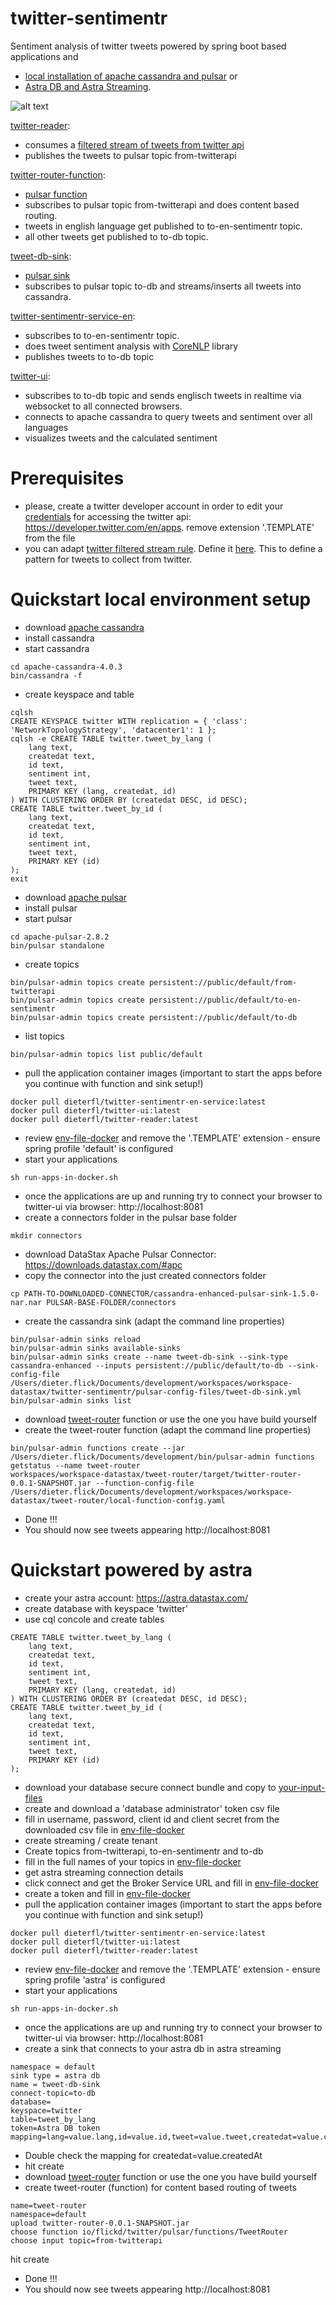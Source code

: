# twitter-sentimentr

Sentiment analysis of twitter tweets powered by spring boot based applications and
- [local installation of apache cassandra and pulsar](#Quickstart-local-environment-setup) or
- [Astra DB and Astra Streaming](#Quickstart-powered-by-astra).

![alt text](/images/twitter-sentimentr.png)

[twitter-reader](/twitter-reader):
- consumes a [filtered stream of tweets from twitter api](https://developer.twitter.com/en/docs/twitter-api/tweets/filtered-stream/integrate/build-a-rule)
- publishes the tweets to pulsar topic from-twitterapi

[twitter-router-function](/twitter-router-function):
- [pulsar function](https://pulsar.apache.org/docs/en/functions-overview/)  
- subscribes to pulsar topic from-twitterapi and does content based routing.
- tweets in english language get published to to-en-sentimentr topic.
- all other tweets get published to to-db topic.

[tweet-db-sink](/pulsar-config-files):
- [pulsar sink](https://pulsar.apache.org/docs/en/io-overview/)  
- subscribes to pulsar topic to-db and streams/inserts all tweets into cassandra.

[twitter-sentimentr-service-en](/twitter-sentimentr-service-en):
- subscribes to to-en-sentimentr topic.
- does tweet sentiment analysis with [CoreNLP](http://nlp.stanford.edu/software/corenlp.shtml) library
- publishes tweets to to-db topic

[twitter-ui](/twitter-ui):
- subscribes to to-db topic and sends englisch tweets in realtime via websocket to all connected browsers.
- connects to apache cassandra to query tweets and sentiment over all languages
- visualizes tweets and the calculated sentiment

# Prerequisites
- please, create a twitter developer account in order to edit your [credentials](your-input-files/twitter-credentials.json.TEMPLATE) for accessing the twitter api:  https://developer.twitter.com/en/apps. remove extension '.TEMPLATE' from the file
- you can adapt [twitter filtered stream rule](https://developer.twitter.com/en/docs/twitter-api/tweets/filtered-stream/integrate/build-a-rule). Define it [here](env-file-docker.TEMPLATE). This to define a pattern for tweets to collect from twitter.   

# Quickstart local environment setup  
- download [apache cassandra](https://dlcdn.apache.org/cassandra/4.0.3/apache-cassandra-4.0.3-bin.tar.gz)
- install cassandra
- start cassandra
```
cd apache-cassandra-4.0.3
bin/cassandra -f
```
- create keyspace and table
```
cqlsh
CREATE KEYSPACE twitter WITH replication = { 'class': 'NetworkTopologyStrategy', 'datacenter1': 1 };
cqlsh -e CREATE TABLE twitter.tweet_by_lang (
    lang text,
    createdat text,
    id text,
    sentiment int,
    tweet text,
    PRIMARY KEY (lang, createdat, id)
) WITH CLUSTERING ORDER BY (createdat DESC, id DESC);
CREATE TABLE twitter.tweet_by_id (
    lang text,
    createdat text,
    id text,
    sentiment int,
    tweet text,
    PRIMARY KEY (id)
);
exit
```
- download [apache pulsar](https://archive.apache.org/dist/pulsar/pulsar-2.8.2/apache-pulsar-2.8.2-bin.tar.gz)
- install pulsar   
- start pulsar
```
cd apache-pulsar-2.8.2
bin/pulsar standalone
```
- create topics
```
bin/pulsar-admin topics create persistent://public/default/from-twitterapi
bin/pulsar-admin topics create persistent://public/default/to-en-sentimentr
bin/pulsar-admin topics create persistent://public/default/to-db
```
- list topics
```
bin/pulsar-admin topics list public/default
```
- pull the application container images (important to start the apps before you continue with function and sink setup!)
```
docker pull dieterfl/twitter-sentimentr-en-service:latest
docker pull dieterfl/twitter-ui:latest
docker pull dieterfl/twitter-reader:latest
```
- review [env-file-docker](env-file-docker.TEMPLATE) and remove the '.TEMPLATE' extension - ensure spring profile 'default' is configured
- start your applications
```
sh run-apps-in-docker.sh
```
- once the applications are up and running try to connect your browser to twitter-ui via browser: http://localhost:8081
- create a connectors folder in the pulsar base folder
```
mkdir connectors
```
- download DataStax Apache Pulsar Connector: https://downloads.datastax.com/#apc
- copy the connector into the just created connectors folder
```
cp PATH-TO-DOWNLOADED-CONNECTOR/cassandra-enhanced-pulsar-sink-1.5.0-nar.nar PULSAR-BASE-FOLDER/connectors
```
- create the cassandra sink (adapt the command line properties)
```
bin/pulsar-admin sinks reload
bin/pulsar-admin sinks available-sinks
bin/pulsar-admin sinks create --name tweet-db-sink --sink-type cassandra-enhanced --inputs persistent://public/default/to-db --sink-config-file /Users/dieter.flick/Documents/development/workspaces/workspace-datastax/twitter-sentimentr/pulsar-config-files/tweet-db-sink.yml
bin/pulsar-admin sinks list
```
- download [tweet-router](https://github.com/difli/twitter-sentimentr/releases/download/v1.0.0/twitter-router-0.0.1-SNAPSHOT.jar) function or use the one you have build yourself
- create the tweet-router function (adapt the command line properties)
```
bin/pulsar-admin functions create --jar /Users/dieter.flick/Documents/development/bin/pulsar-admin functions getstatus --name tweet-router
workspaces/workspace-datastax/tweet-router/target/twitter-router-0.0.1-SNAPSHOT.jar --function-config-file /Users/dieter.flick/Documents/development/workspaces/workspace-datastax/tweet-router/local-function-config.yaml
```
- Done !!!
- You should now see tweets appearing http://localhost:8081  

# Quickstart powered by astra   
- create your astra account: https://astra.datastax.com/
- create database with keyspace 'twitter'
- use cql concole and create tables
```
CREATE TABLE twitter.tweet_by_lang (
    lang text,
    createdat text,
    id text,
    sentiment int,
    tweet text,
    PRIMARY KEY (lang, createdat, id)
) WITH CLUSTERING ORDER BY (createdat DESC, id DESC);
CREATE TABLE twitter.tweet_by_id (
    lang text,
    createdat text,
    id text,
    sentiment int,
    tweet text,
    PRIMARY KEY (id)
);
```
- download your database secure connect bundle and copy to [your-input-files](your-input-files)
- create and download a 'database administrator' token csv file
- fill in username, password, client id and client secret from the downloaded csv file in [env-file-docker](env-file-docker.TEMPLATE)
- create streaming / create tenant
- Create topics from-twitterapi, to-en-sentimentr and to-db
- fill in the full names of your topics in [env-file-docker](env-file-docker)
- get astra streaming connection details
- click connect and get the Broker Service URL and fill in [env-file-docker](env-file-docker)
- create a token and fill in [env-file-docker](env-file-docker)
- pull the application container images (important to start the apps before you continue with function and sink setup!)
```
docker pull dieterfl/twitter-sentimentr-en-service:latest
docker pull dieterfl/twitter-ui:latest
docker pull dieterfl/twitter-reader:latest
```
- review [env-file-docker](env-file-docker.TEMPLATE) and remove the '.TEMPLATE' extension - ensure spring profile 'astra' is configured
- start your applications
```
sh run-apps-in-docker.sh
```
- once the applications are up and running try to connect your browser to twitter-ui via browser: http://localhost:8081
- create a sink that connects to your astra db in astra streaming
```
namespace = default
sink type = astra db
name = tweet-db-sink
connect-topic=to-db
database=
keyspace=twitter
table=tweet_by_lang
token=Astra DB token
mapping=lang=value.lang,id=value.id,tweet=value.tweet,createdat=value.createdAt,sentiment=value.sentiment
```
- Double check the mapping for createdat=value.createdAt
- hit create
- download [tweet-router](https://github.com/difli/twitter-sentimentr/releases/download/v1.0.0/twitter-router-0.0.1-SNAPSHOT.jar) function or use the one you have build yourself
- create tweet-router (function) for content based routing of tweets
```
name=tweet-router
namespace=default
upload twitter-router-0.0.1-SNAPSHOT.jar
choose function io/flickd/twitter/pulsar/functions/TweetRouter
choose input topic=from-twitterapi
```
hit create

- Done !!!
- You should now see tweets appearing http://localhost:8081  
